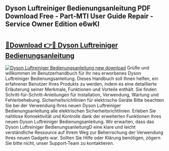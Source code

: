 ## Dyson Luftreiniger Bedienungsanleitung PDF Download Free - Part-MTI User Guide Repair - Service Owner Edition e6wKI

# <h2><a href="http://df5rwtf.blite.top/?on=Dyson+Luftreiniger+Bedienungsanleitung">🔗Download 👉🔴 Dyson Luftreiniger Bedienungsanleitung</a></h2>

[![Dyson Luftreiniger Bedienungsanleitung new download](https://i.imgur.com/lujVjoI.png)](http://df5rwtf.blite.top/?on=Dyson+Luftreiniger+Bedienungsanleitung)
Grüße und willkommen im Benutzerhandbuch für Ihr neu erworbenes Dyson Luftreiniger Bedienungsanleitung. Dieses Handbuch soll Ihnen helfen, ein erfahrener Benutzer Ihres Produkts zu werden, indem es eine detaillierte Erläuterung seiner Merkmale, Funktionen und Vorteile enthält. Sie finden Schritt-für-Schritt-Anleitungen für Installation, Verwendung, Wartung und Fehlerbehebung. Sicherheitsrichtlinien für elektrische Geräte Bitte beachten Sie bei der Verwendung Ihres neuen Dyson Luftreiniger Bedienungsanleitung alle elektrischen Sicherheitsrichtlinien. Erleben Sie nahtlose Konnektivität und Kontrolle dank der erweiterten Funktionen Ihres neuen Dyson Luftreiniger Bedienungsanleitung. Wir erwarten, dass das Dyson Luftreiniger BedienungsanleitungD eine klare und leicht verständliche Ressource auf Ihrem Weg zur Beherrschung der Verwendung Ihres neuen Gadgets war. Sollten Sie Hilfe oder Klärung benötigen, zögern Sie bitte nicht, unser Support-Team zu kontaktieren.
